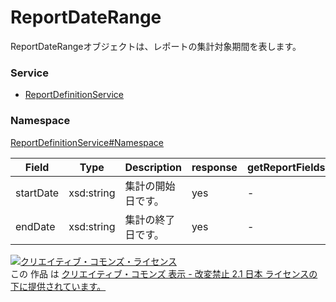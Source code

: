 

# ReportDateRange

ReportDateRangeオブジェクトは、レポートの集計対象期間を表します。

### Service

+ [ReportDefinitionService](../../services/ReportDefinitionService.md)

### Namespace

[ReportDefinitionService#Namespace](../../services/ReportDefinitionService.md#namespace)

| Field | Type | Description | response | getReportFields | get | add | remove |
| ----- | ---- | ----------- | -------- | --------- | --------- | --------- | --------- |
| startDate | xsd:string | 集計の開始日です。 | yes | - | - | Requirement | - | |
| endDate | xsd:string | 集計の終了日です。 | yes | - | - | Requirement | - | |

<a rel="license" href="http://creativecommons.org/licenses/by-nd/2.1/jp/"><img alt="クリエイティブ・コモンズ・ライセンス" style="border-width:0" src="https://i.creativecommons.org/l/by-nd/2.1/jp/88x31.png" /></a><br />この 作品 は <a rel="license" href="http://creativecommons.org/licenses/by-nd/2.1/jp/">クリエイティブ・コモンズ 表示 - 改変禁止 2.1 日本 ライセンスの下に提供されています。</a>

